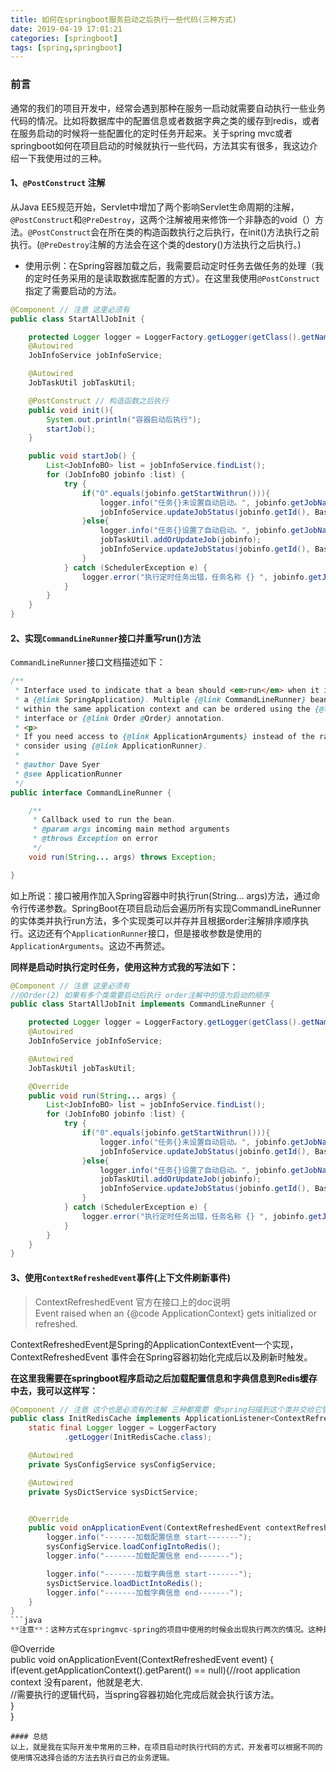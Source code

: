 ```yaml
---
title: 如何在springboot服务启动之后执行一些代码(三种方式)
date: 2019-04-19 17:01:21
categories: [springboot]
tags: [spring,springboot]
---
```


### 前言
  通常的我们的项目开发中，经常会遇到那种在服务一启动就需要自动执行一些业务代码的情况。比如将数据库中的配置信息或者数据字典之类的缓存到redis，或者在服务启动的时候将一些配置化的定时任务开起来。关于spring mvc或者springboot如何在项目启动的时候就执行一些代码，方法其实有很多，我这边介绍一下我使用过的三种。

  <!--more-->
  
#### 1、`@PostConstruct` 注解

从Java EE5规范开始，Servlet中增加了两个影响Servlet生命周期的注解，`@PostConstruct`和`@PreDestroy`，这两个注解被用来修饰一个非静态的void（）方法。`@PostConstruct`会在所在类的构造函数执行之后执行，在init()方法执行之前执行。(`@PreDestroy`注解的方法会在这个类的destory()方法执行之后执行。)
- 使用示例：在Spring容器加载之后，我需要启动定时任务去做任务的处理（我的定时任务采用的是读取数据库配置的方式）。在这里我使用`@PostConstruct` 指定了需要启动的方法。
```java
@Component // 注意 这里必须有
public class StartAllJobInit {

    protected Logger logger = LoggerFactory.getLogger(getClass().getName());
    @Autowired
    JobInfoService jobInfoService;

    @Autowired
    JobTaskUtil jobTaskUtil;

    @PostConstruct // 构造函数之后执行
    public void init(){
        System.out.println("容器启动后执行");
        startJob();
    }

    public void startJob() {
        List<JobInfoBO> list = jobInfoService.findList();
        for (JobInfoBO jobinfo :list) {
            try {
                if("0".equals(jobinfo.getStartWithrun())){
                    logger.info("任务{}未设置自动启动。", jobinfo.getJobName());
                    jobInfoService.updateJobStatus(jobinfo.getId(), BasicsConstantManual.BASICS_SYS_JOB_STATUS_STOP);
                }else{
                    logger.info("任务{}设置了自动启动。", jobinfo.getJobName());
                    jobTaskUtil.addOrUpdateJob(jobinfo);
                    jobInfoService.updateJobStatus(jobinfo.getId(), BasicsConstantManual.BASICS_SYS_JOB_STATUS_STARTING);
                }
            } catch (SchedulerException e) {
                logger.error("执行定时任务出错，任务名称 {} ", jobinfo.getJobName());
            }
        }
    }
}
```

#### 2、实现`CommandLineRunner`接口并重写run()方法
`CommandLineRunner`接口文档描述如下：
```java
/**
 * Interface used to indicate that a bean should <em>run</em> when it is contained within
 * a {@link SpringApplication}. Multiple {@link CommandLineRunner} beans can be defined
 * within the same application context and can be ordered using the {@link Ordered}
 * interface or {@link Order @Order} annotation.
 * <p>
 * If you need access to {@link ApplicationArguments} instead of the raw String array
 * consider using {@link ApplicationRunner}.
 *
 * @author Dave Syer
 * @see ApplicationRunner
 */
public interface CommandLineRunner {

	/**
	 * Callback used to run the bean.
	 * @param args incoming main method arguments
	 * @throws Exception on error
	 */
	void run(String... args) throws Exception;

}
```
如上所说：接口被用作加入Spring容器中时执行run(String... args)方法，通过命令行传递参数。SpringBoot在项目启动后会遍历所有实现CommandLineRunner的实体类并执行run方法，多个实现类可以并存并且根据order注解排序顺序执行。这边还有个`ApplicationRunner`接口，但是接收参数是使用的`ApplicationArguments`。这边不再赘述。

**同样是启动时执行定时任务，使用这种方式我的写法如下：**
```java
@Component // 注意 这里必须有
//@Order(2) 如果有多个类需要启动后执行 order注解中的值为启动的顺序
public class StartAllJobInit implements CommandLineRunner {

    protected Logger logger = LoggerFactory.getLogger(getClass().getName());
    @Autowired
    JobInfoService jobInfoService;

    @Autowired
    JobTaskUtil jobTaskUtil;

    @Override
    public void run(String... args) {
        List<JobInfoBO> list = jobInfoService.findList();
        for (JobInfoBO jobinfo :list) {
            try {
                if("0".equals(jobinfo.getStartWithrun())){
                    logger.info("任务{}未设置自动启动。", jobinfo.getJobName());
                    jobInfoService.updateJobStatus(jobinfo.getId(), BasicsConstantManual.BASICS_SYS_JOB_STATUS_STOP);
                }else{
                    logger.info("任务{}设置了自动启动。", jobinfo.getJobName());
                    jobTaskUtil.addOrUpdateJob(jobinfo);
                    jobInfoService.updateJobStatus(jobinfo.getId(), BasicsConstantManual.BASICS_SYS_JOB_STATUS_STARTING);
                }
            } catch (SchedulerException e) {
                logger.error("执行定时任务出错，任务名称 {} ", jobinfo.getJobName());
            }
        }
    }
}
```
#### 3、使用`ContextRefreshedEvent`事件(上下文件刷新事件)

> ContextRefreshedEvent 官方在接口上的doc说明<br>
> Event raised when an {@code ApplicationContext} gets initialized or refreshed.

ContextRefreshedEvent是Spring的ApplicationContextEvent一个实现，ContextRefreshedEvent 事件会在Spring容器初始化完成后以及刷新时触发。

**在这里我需要在springboot程序启动之后加载配置信息和字典信息到Redis缓存中去，我可以这样写：**

```java
@Component // 注意 这个也是必须有的注解 三种都需要 使spring扫描到这个类并交给它管理
public class InitRedisCache implements ApplicationListener<ContextRefreshedEvent> {
    static final Logger logger = LoggerFactory
            .getLogger(InitRedisCache.class);

    @Autowired
    private SysConfigService sysConfigService;

    @Autowired
    private SysDictService sysDictService;


    @Override
    public void onApplicationEvent(ContextRefreshedEvent contextRefreshedEvent) {
        logger.info("-------加载配置信息 start-------");
        sysConfigService.loadConfigIntoRedis();
        logger.info("-------加载配置信息 end-------");

        logger.info("-------加载字典信息 start-------");
        sysDictService.loadDictIntoRedis();
        logger.info("-------加载字典信息 end-------");
    }
}
```java
**注意**：这种方式在springmvc-spring的项目中使用的时候会出现执行两次的情况。这种是因为在加载spring和springmvc的时候会创建两个容器，都会触发这个事件的执行。这时候只需要在`onApplicationEvent`方法中判断是否有父容器即可。
```
@Override  
  public void onApplicationEvent(ContextRefreshedEvent event) {  
      if(event.getApplicationContext().getParent() == null){//root application context 没有parent，他就是老大.  
           //需要执行的逻辑代码，当spring容器初始化完成后就会执行该方法。  
      }  
  }  
```
#### 总结
以上，就是我在实际开发中常用的三种，在项目启动时执行代码的方式，开发者可以根据不同的使用情况选择合适的方法去执行自己的业务逻辑。
